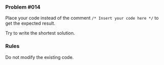 
### Problem #014

Place your code instead of the comment `/* Insert your code here */` to get the expected result.

Try to write the shortest solution.


### Rules

Do not modify the existing code.

